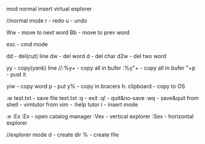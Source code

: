 mod
	normal
	insert
	virtual
	explorer

//normal mode
r - redo
u - undo

Ww - move to next word
Bb - move to prev word

esc - cmd mode

dd - del(cut) line
dw - del word
d - del char
d2w - del two word

yy - copy(yank) line
//:%y+ - copy all in bufer
:%y"+ - copy all in bufer
"+p - pust it

yiw - copy word
p - put
y% - copy in bracers
h: clipboard - copy to OS

:w test.txt - save file text.txt
:q - exit
:q! - quit&no-save
:wq - save&quit
from shell - vimtutor
from vim - :help tutor
i - insert mode

:e <filename>
:Ex <directory>
:Ex - open catalog manager
:Vex - vertical explorer
:Sex - horizontal explorer
 
//explorer mode
d - create dir
% - create file


